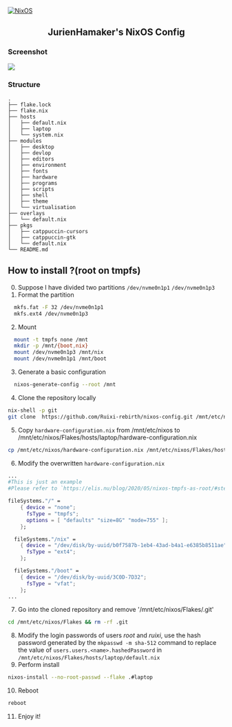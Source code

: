 [![NixOS](https://github.com/JurienHamaker/nixos-config/actions/workflows/NixOS.yml/badge.svg)](https://github.con/JurienHamaker/nixos-config/actions/workflows/NixOS.yml)

<h2 align="center">JurienHamaker's NixOS Config</h2>

### Screenshot

![](https://user-images.githubusercontent.com/18376682/196764533-6d199f97-1402-47dc-b4c9-8ffd92e8de37.png)

### Structure

```
.
├── flake.lock
├── flake.nix
├── hosts
│   ├── default.nix
│   ├── laptop
│   └── system.nix
├── modules
│   ├── desktop
│   ├── devlop
│   ├── editors
│   ├── environment
│   ├── fonts
│   ├── hardware
│   ├── programs
│   ├── scripts
│   ├── shell
│   ├── theme
│   └── virtualisation
├── overlays
│   └── default.nix
├── pkgs
│   ├── catppuccin-cursors
│   ├── catppuccin-gtk
│   └── default.nix
└── README.md
```

## How to install ?(root on tmpfs)

0. Suppose I have divided two partitions `/dev/nvme0n1p1` `/dev/nvme0n1p3`
1. Format the partition

```bash
  mkfs.fat -F 32 /dev/nvme0n1p1
  mkfs.ext4 /dev/nvme0n1p3
```

2. Mount

```bash
  mount -t tmpfs none /mnt
  mkdir -p /mnt/{boot,nix}
  mount /dev/nvme0n1p3 /mnt/nix
  mount /dev/nvme0n1p1 /mnt/boot
```

3. Generate a basic configuration

```bash
  nixos-generate-config --root /mnt
```

4. Clone the repository locally

```bash
nix-shell -p git
git clone  https://github.com/Ruixi-rebirth/nixos-config.git /mnt/etc/nixos/Flakes
```

5. Copy `hardware-configuration.nix` from /mnt/etc/nixos to /mnt/etc/nixos/Flakes/hosts/laptop/hardware-configuration.nix

```bash
cp /mnt/etc/nixos/hardware-configuration.nix /mnt/etc/nixos/Flakes/hosts/laptop/hardware-configuration.nix
```

6. Modify the overwritten `hardware-configuration.nix`

```nix
...
#This is just an example
#Please refer to `https://elis.nu/blog/2020/05/nixos-tmpfs-as-root/#step-4-1-configure-disks`

fileSystems."/" =
    { device = "none";
      fsType = "tmpfs";
      options = [ "defaults" "size=8G" "mode=755" ];
    };

  fileSystems."/nix" =
    { device = "/dev/disk/by-uuid/b0f7587b-1eb4-43ad-b4a1-e6385b8511ae";
      fsType = "ext4";
    };

  fileSystems."/boot" =
    { device = "/dev/disk/by-uuid/3C0D-7D32";
      fsType = "vfat";
    };
...
```

7. Go into the cloned repository and remove '/mnt/etc/nixos/Flakes/.git'

```bash
cd /mnt/etc/nixos/Flakes && rm -rf .git
```

8. Modify the login passwords of users _root_ and _ruixi_, use the hash password generated by the `mkpasswd -m sha-512` command to replace the value of `users.users.<name>.hashedPassword` in `/mnt/etc/nixos/Flakes/hosts/laptop/default.nix`
9. Perform install

```bash
nixos-install --no-root-passwd --flake .#laptop
```

10. Reboot

```bash
reboot
```

11. Enjoy it!
